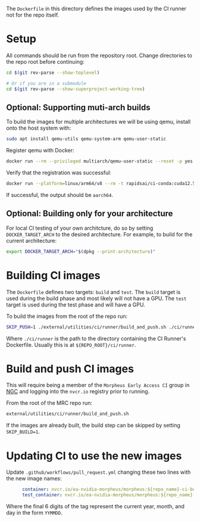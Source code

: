 <!--
 SPDX-FileCopyrightText: Copyright (c) 2022, NVIDIA CORPORATION & AFFILIATES. All rights reserved.
 SPDX-License-Identifier: Apache-2.0

 Licensed under the Apache License, Version 2.0 (the "License");
 you may not use this file except in compliance with the License.
 You may obtain a copy of the License at

 http://www.apache.org/licenses/LICENSE-2.0

 Unless required by applicable law or agreed to in writing, software
 distributed under the License is distributed on an "AS IS" BASIS,
 WITHOUT WARRANTIES OR CONDITIONS OF ANY KIND, either express or implied.
 See the License for the specific language governing permissions and
 limitations under the License.
-->

The `Dockerfile` in this directory defines the images used by the CI runner not for the repo itself.

# Setup
All commands should be run from the repository root. Change directories to the repo root before continuing:

```bash
cd $(git rev-parse --show-toplevel)

# Or if you are in a submodule
cd $(git rev-parse --show-superproject-working-tree)
```

## Optional: Supporting muti-arch builds
To build the images for multiple architectures we will be using qemu, install onto the host system with:
```bash
sudo apt install qemu-utils qemu-system-arm qemu-user-static
```

Register qemu with Docker:
```bash
docker run --rm --privileged multiarch/qemu-user-static --reset -p yes
```

Verify that the registration was successful:
```bash
docker run --platform=linux/arm64/v8 --rm -t rapidsai/ci-conda:cuda12.5.1-ubuntu22.04-py3.10 uname -m
```

If successful, the output should be `aarch64`.

## Optional: Building only for your architecture
For local CI testing of your own architcture, do so by setting `DOCKER_TARGET_ARCH` to the desired architecture. For example, to build for the current architecture:
```bash
export DOCKER_TARGET_ARCH="$(dpkg --print-architecture)"
```


# Building CI images
The `Dockerfile` defines two targets: `build` and `test`. The `build` target is used during the build phase and most likely will not have a GPU. The `test` target is used during the test phase and will have a GPU.

To build the images from the root of the repo run:
```bash
SKIP_PUSH=1 ./external/utilities/ci/runner/build_and_push.sh ./ci/runner
```
Where `./ci/runner` is the path to the directory containing the CI Runner's Dockerfile. Usually this is at `${REPO_ROOT}/ci/runner`.

# Build and push CI images
This will require being a member of the `Morpheus Early Access CI` group in [NGC](https://catalog.ngc.nvidia.com) and logging into the `nvcr.io` registry prior to running.

From the root of the MRC repo run:
```bash
external/utilities/ci/runner/build_and_push.sh
```

If the images are already built, the build step can be skipped by setting `SKIP_BUILD=1`.

# Updating CI to use the new images
Update `.github/workflows/pull_request.yml` changing these two lines with the new image names:
```yaml
      container: nvcr.io/ea-nvidia-morpheus/morpheus:${repo_name}-ci-build-221128
      test_container: nvcr.io/ea-nvidia-morpheus/morpheus:${repo_name}-ci-test-221128
```

Where the final 6 digits of the tag represent the current year, month, and day in the form `YYMMDD`.
